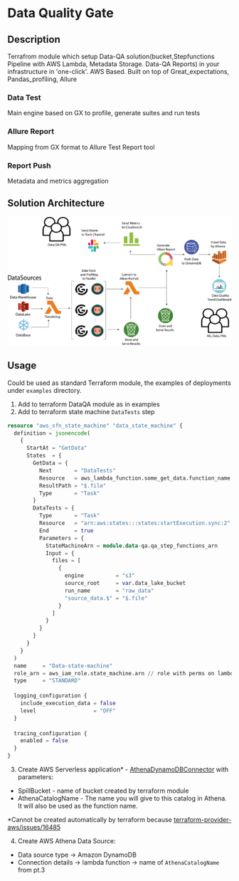 # Data Quality Gate 

## Description
Terrafrom module which setup Data-QA solution(bucket,Stepfunctions Pipeline with AWS Lambda, Metadata Storage. Data-QA Reports) in your infrastructure in 'one-click'. AWS Based. Built on top of Great_expectations, Pandas_profiling, Allure

### Data Test
Main engine based on GX to profile, generate suites and run tests

### Allure Report
Mapping from GX format to Allure Test Report tool

### Report Push
Metadata and metrics aggregation

## Solution Architecture
![Preview Image](https://raw.githubusercontent.com/provectus/data-quality-gate/main/architecture.PNG)

## Usage
Could be used as standard Terraform module, the examples of deployments under `examples` directory.

1. Add to terraform DataQA module as in examples
2. Add to terraform state machine `DataTests` step
```terraform
resource "aws_sfn_state_machine" "data_state_machine" {
  definition = jsonencode(
    {
      StartAt = "GetData"
      States  = {
        GetData = {
          Next       = "DataTests"
          Resource   = aws_lambda_function.some_get_data.function_name
          ResultPath = "$.file"
          Type       = "Task"
        }
        DataTests = {
          Type       = "Task"
          Resource   = "arn:aws:states:::states:startExecution.sync:2",
          End        = true
          Parameters = {
            StateMachineArn = module.data-qa.qa_step_functions_arn
            Input = {
              files = [
                {
                  engine          = "s3"
                  source_root     = var.data_lake_bucket
                  run_name        = "raw_data"
                  "source_data.$" = "$.file"
                }
              ]
            }
          }
        }
      }
    }
  )
  name     = "Data-state-machine"
  role_arn = aws_iam_role.state_machine.arn // role with perms on lambda:InvokeFunction
  type     = "STANDARD"

  logging_configuration {
    include_execution_data = false
    level                  = "OFF"
  }

  tracing_configuration {
    enabled = false
  }
}
```
3. Create AWS Serverless application* - [AthenaDynamoDBConnector](https://us-west-2.console.aws.amazon.com/lambda/home?region=us-west-2#/create/app?applicationId=arn:aws:serverlessrepo:us-east-1:292517598671:applications/AthenaDynamoDBConnector) with parameters:
  - SpillBucket - name of bucket created by terraform module 
  - AthenaCatalogName - The name you will give to this catalog in Athena. It will also be used as the function name.

*Cannot be created automatically by terraform because [terraform-provider-aws/issues/16485](https://github.com/hashicorp/terraform-provider-aws/issues/16485)

4. Create AWS Athena Data Source:
- Data source type -> Amazon DynamoDB
- Connection details -> lambda function -> name of `AthenaCatalogName` from pt.3 
